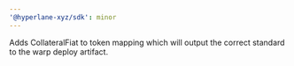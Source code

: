 ```yaml
---
'@hyperlane-xyz/sdk': minor
---
```


Adds CollateralFiat to token mapping which will output the correct standard to the warp deploy artifact.
